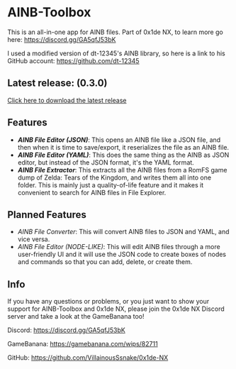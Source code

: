# AINB-Toolbox
This is an all-in-one app for AINB files. Part of 0x1de NX, to learn more go here: https://discord.gg/GA5qfJ53bK

I used a modified version of dt-12345's AINB library, so here is a link to his GitHub account: https://github.com/dt-12345

## Latest release: (0.3.0)
[Click here to download the latest release](https://github.com/VillainousSsnake/AINB-Toolbox/releases)

## Features
- ***AINB File Editor (JSON)***: This opens an AINB file like a JSON file, and then when it is time to save/export, it reserializes the file as an AINB file.
- ***AINB File Editor (YAML)***: This does the same thing as the AINB as JSON editor, but instead of the JSON format, it's the YAML format.
- ***AINB File Extractor***: This extracts all the AINB files from a RomFS game dump of Zelda: Tears of the Kingdom, and writes them all into one folder. This is mainly just a quality-of-life feature and it makes it convenient to search for AINB files in File Explorer.

## Planned Features
- *AINB File Converter*: This will convert AINB files to JSON and YAML, and vice versa.
- *AINB File Editor (NODE-LIKE)*: This will edit AINB files through a more user-friendly UI and it will use the JSON code to create boxes of nodes and commands so that you can add, delete, or create them.

## Info
If you have any questions or problems, or you just want to show your support for AINB-Toolbox and 0x1de NX, please join the 0x1de NX Discord server and take a look at the GameBanana too!

Discord: https://discord.gg/GA5qfJ53bK

GameBanana: https://gamebanana.com/wips/82711

GitHub: https://github.com/VillainousSsnake/0x1de-NX
